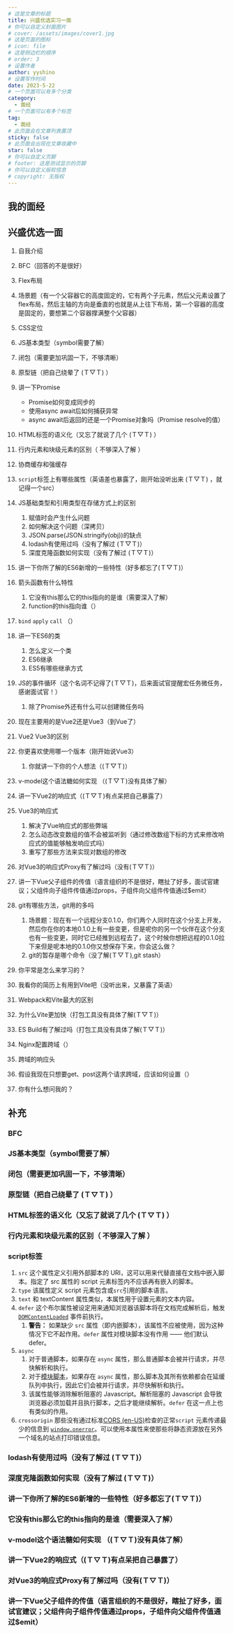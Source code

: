 ```yaml
---
# 这是文章的标题
title: 兴盛优选实习一面
# 你可以自定义封面图片
# cover: /assets/images/cover1.jpg
# 这是页面的图标
# icon: file
# 这是侧边栏的顺序
# order: 3
# 设置作者
author: yyshino
# 设置写作时间
date: 2023-5-22
# 一个页面可以有多个分类
category:
  - 面经
# 一个页面可以有多个标签
tag:
  - 面经
# 此页面会在文章列表置顶
sticky: false
# 此页面会出现在文章收藏中
star: false
# 你可以自定义页脚
# footer: 这是测试显示的页脚
# 你可以自定义版权信息
# copyright: 无版权
---
```


## 我的面经

## 兴盛优选一面

1. 自我介绍

2. BFC（回答的不是很好）

3. Flex布局

4. 场景题（有一个父容器它的高度固定的，它有两个子元素，然后父元素设置了flex布局，然后主轴的方向是垂直的也就是从上往下布局，第一个容器的高度是固定的，要想第二个容器撑满整个父容器）

5. CSS定位
6. JS基本类型（symbol需要了解）
7. 闭包（需要更加巩固一下，不够清晰）
8. 原型链（把自己绕晕了 (Ｔ▽Ｔ) ）
9. 讲一下Promise
   - Promise如何变成同步的
   - 使用async await后如何捕获异常
   - async await后返回的还是一个Promise对象吗（Promise resolve的值）
10. HTML标签的语义化（又忘了就说了几个 (Ｔ▽Ｔ) ）
11. 行内元素和块级元素的区别（ 不够深入了解 ）
12. 协商缓存和强缓存
13. `script`标签上有哪些属性（英语差也暴露了，刚开始没听出来  (Ｔ▽Ｔ) ，就记得一个src）
14. JS基础类型和引用类型在存储方式上的区别
    1. 赋值时会产生什么问题
    2. 如何解决这个问题（深拷贝）
    3. JSON.parse(JSON.stringify(obj))的缺点
    4. lodash有使用过吗（没有了解过 (Ｔ▽Ｔ)）
    5. 深度克隆函数如何实现（没有了解过 (Ｔ▽Ｔ)）
15. 讲一下你所了解的ES6新增的一些特性（好多都忘了(Ｔ▽Ｔ)）
16. 箭头函数有什么特性
    1. 它没有this那么它的this指向的是谁（需要深入了解）
    2. function的this指向谁（）
17. `bind` `apply` `call` （）
18. 讲一下ES6的类
    1. 怎么定义一个类
    2. ES6继承
    3. ES5有哪些继承方式
19. JS的事件循环（这个名词不记得了(Ｔ▽Ｔ)，后来面试官提醒宏任务微任务，感谢面试官！）
    1. 除了Promise外还有什么可以创建微任务吗
20. 现在主要用的是Vue2还是Vue3（到Vue了）
21. Vue2 Vue3的区别
22. 你更喜欢使用哪一个版本（刚开始说Vue3）
    1. 你就讲一下你的个人想法（(Ｔ▽Ｔ)）
23. v-model这个语法糖如何实现 （(Ｔ▽Ｔ)没有具体了解）
24. 讲一下Vue2的响应式（(Ｔ▽Ｔ)有点呆把自己暴露了）
25. Vue3的响应式
    1. 解决了Vue响应式的那些弊端
    2. 怎么动态改变数组的值不会被监听到（通过修改数组下标的方式来修改响应式的值能够触发响应式吗）
    3. 重写了那些方法来实现对数组的修改
26. 对Vue3的响应式Proxy有了解过吗（没有(Ｔ▽Ｔ)）
27. 讲一下Vue父子组件的传值（语言组织的不是很好，瞎扯了好多，面试官建议；父组件向子组件传值通过props，子组件向父组件传值通过$emit）
28. git有哪些方法，git用的多吗
    1. 场景题：现在有一个远程分支0.1.0，你们两个人同时在这个分支上开发，然后你在你的本地0.1.0上有一些变更，但是呢你的另一个伙伴在这个分支也有一些变更，同时它已经推到远程去了，这个时候你想把远程的0.1.0拉下来但是呢本地的0.1.0你又想保存下来，你会这么做？
    2. git的暂存是哪个命令（没了解(Ｔ▽Ｔ),git stash）
29. 你平常是怎么来学习的？
30. 我看你的简历上有用到Vite吧（没听出来，又暴露了英语）
31. Webpack和Vite最大的区别 
32. 为什么Vite更加快（打包工具没有具体了解(Ｔ▽Ｔ)）
33. ES Build有了解过吗（打包工具没有具体了解(Ｔ▽Ｔ)）
34. Nginx配置跨域（）
35. 跨域的响应头
36. 假设我现在只想要get、post这两个请求跨域，应该如何设置（）
37. 你有什么想问我的？





## 补充



### BFC



### JS基本类型（symbol需要了解）



### 闭包（需要更加巩固一下，不够清晰）



### 原型链（把自己绕晕了 (Ｔ▽Ｔ) ）



### HTML标签的语义化（又忘了就说了几个 (Ｔ▽Ｔ) ）



### 行内元素和块级元素的区别（ 不够深入了解 ）



### script标签

1. `src` 这个属性定义引用外部脚本的 URI，这可以用来代替直接在文档中嵌入脚本。指定了 src 属性的 script 元素标签内不应该再有嵌入的脚本。
2. `type` 该属性定义 script 元素包含或`src`引用的脚本语言。
3. `text` 和 textContent 属性类似，本属性用于设置元素的文本内容。
4. `defer` 这个布尔属性被设定用来通知浏览器该脚本将在文档完成解析后，触发 [`DOMContentLoaded`](https://developer.mozilla.org/zh-CN/docs/Web/API/Window/DOMContentLoaded_event) 事件前执行。
   1. **警告：** 如果缺少 `src` 属性（即内嵌脚本），该属性不应被使用，因为这种情况下它不起作用。`defer` 属性对模块脚本没有作用 —— 他们默认 defer。
5. `async` 
   1. 对于普通脚本，如果存在 `async` 属性，那么普通脚本会被并行请求，并尽快解析和执行。 
   2. 对于[模块脚本](https://developer.mozilla.org/zh-CN/docs/Web/JavaScript/Guide/Modules)，如果存在 `async` 属性，那么脚本及其所有依赖都会在延缓队列中执行，因此它们会被并行请求，并尽快解析和执行。 
   3. 该属性能够消除解析阻塞的 Javascript。解析阻塞的 Javascript 会导致浏览器必须加载并且执行脚本，之后才能继续解析。`defer` 在这一点上也有类似的作用。
6. `crossorigin` 那些没有通过标准[CORS (en-US)](https://developer.mozilla.org/en-US/docs/Web/HTTP/CORS)检查的正常`script` 元素传递最少的信息到 [`window.onerror`](https://developer.mozilla.org/zh-CN/docs/Web/API/Window/error_event)。可以使用本属性来使那些将静态资源放在另外一个域名的站点打印错误信息。



### lodash有使用过吗（没有了解过 (Ｔ▽Ｔ)）



### 深度克隆函数如何实现（没有了解过 (Ｔ▽Ｔ)）



### 讲一下你所了解的ES6新增的一些特性（好多都忘了(Ｔ▽Ｔ)）



### 它没有this那么它的this指向的是谁（需要深入了解）



### v-model这个语法糖如何实现 （(Ｔ▽Ｔ)没有具体了解）



### 讲一下Vue2的响应式（(Ｔ▽Ｔ)有点呆把自己暴露了）



### 对Vue3的响应式Proxy有了解过吗（没有(Ｔ▽Ｔ)）



### 讲一下Vue父子组件的传值（语言组织的不是很好，瞎扯了好多，面试官建议；父组件向子组件传值通过props，子组件向父组件传值通过$emit）